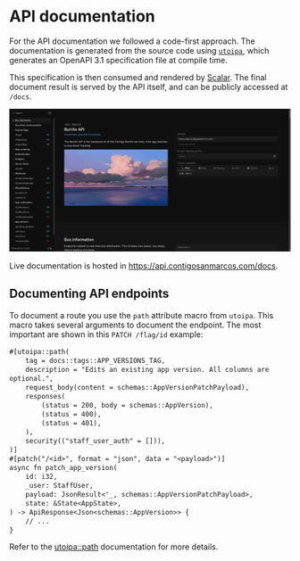 # API documentation

For the API documentation we followed a code-first approach. The documentation
is generated from the source code using [`utoipa`](https://github.com/juhaku/utoipa),
which generates an OpenAPI 3.1 specification file at compile time.

This specification is then consumed and rendered by
[Scalar](https://github.com/scalar/scalar). The final document result is served
by the API itself, and can be publicly accessed at `/docs`.

![API Documentation](./static/api_docs.png)

Live documentation is hosted in <https://api.contigosanmarcos.com/docs>.

## Documenting API endpoints

To document a route you use the `path` attribute macro from `utoipa`. This
macro takes several arguments to document the endpoint. The most important
are shown in this `PATCH /flag/id` example:

```rust,no_run,noplayground
#[utoipa::path(
    tag = docs::tags::APP_VERSIONS_TAG,
    description = "Edits an existing app version. All columns are optional.",
    request_body(content = schemas::AppVersionPatchPayload),
    responses(
        (status = 200, body = schemas::AppVersion),
        (status = 400),
        (status = 401),
    ),
    security(("staff_user_auth" = [])),
)]
#[patch("/<id>", format = "json", data = "<payload>")]
async fn patch_app_version(
    id: i32,
    _user: StaffUser,
    payload: JsonResult<'_, schemas::AppVersionPatchPayload>,
    state: &State<AppState>,
) -> ApiResponse<Json<schemas::AppVersion>> {
    // ...
}
```

Refer to the [utoipa::path](https://docs.rs/utoipa/latest/utoipa/attr.path.html)
documentation for more details.

